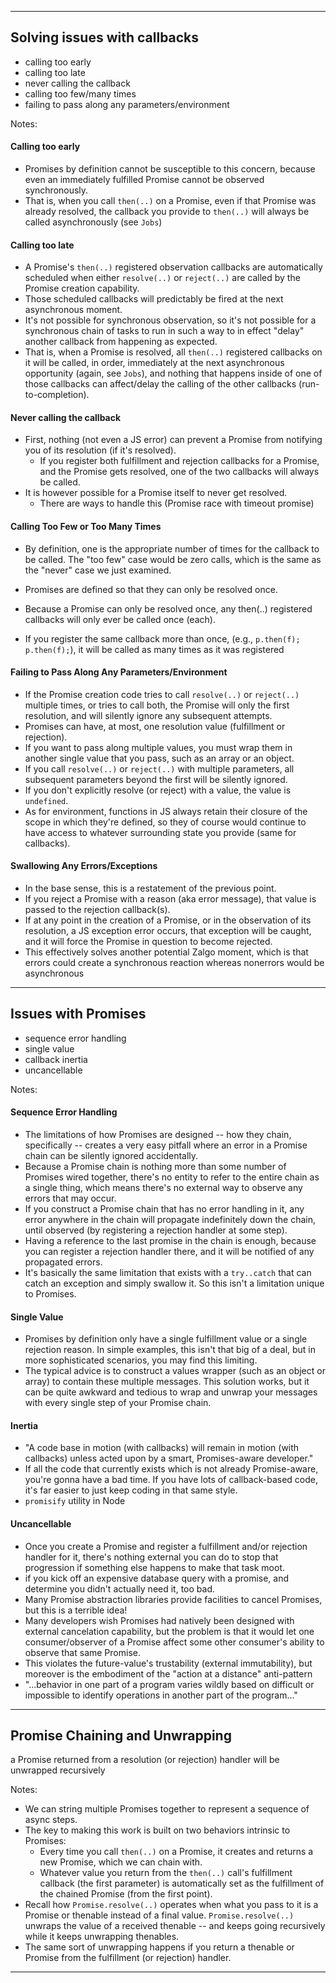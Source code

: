 ----

## Solving issues with callbacks
* calling too early <!-- .element: class="fragment" -->
* calling too late <!-- .element: class="fragment" -->
* never calling the callback <!-- .element: class="fragment" -->
* calling too few/many times <!-- .element: class="fragment" -->
* failing to pass along any parameters/environment <!-- .element: class="fragment" -->

Notes:

#### Calling too early

* Promises by definition cannot be susceptible to this concern, because even an immediately fulfilled Promise cannot be observed synchronously.
* That is, when you call `then(..)` on a Promise, even if that Promise was already resolved, the callback you provide to `then(..)` will always be called asynchronously (see `Jobs`)

#### Calling too late

* A Promise's `then(..)` registered observation callbacks are automatically scheduled when either `resolve(..)` or `reject(..)` are called by the Promise creation capability.
* Those scheduled callbacks will predictably be fired at the next asynchronous moment.
* It's not possible for synchronous observation, so it's not possible for a synchronous chain of tasks to run in such a way to in effect "delay" another callback from happening as expected.
* That is, when a Promise is resolved, all `then(..)` registered callbacks on it will be called, in order, immediately at the next asynchronous opportunity (again, see `Jobs`), and nothing that happens inside of one of those callbacks can affect/delay the calling of the other callbacks (run-to-completion).

#### Never calling the callback

* First, nothing (not even a JS error) can prevent a Promise from notifying you of its resolution (if it's resolved).
  * If you register both fulfillment and rejection callbacks for a Promise, and the Promise gets resolved, one of the two callbacks will always be called.
* It is however possible for a Promise itself to never get resolved.
  * There are ways to handle this (Promise race with timeout promise)

#### Calling Too Few or Too Many Times

* By definition, one is the appropriate number of times for the callback to be called. The "too few" case would be zero calls, which is the same as the "never" case we just examined.
* Promises are defined so that they can only be resolved once.

* Because a Promise can only be resolved once, any then(..) registered callbacks will only ever be called once (each).
* If you register the same callback more than once, (e.g., `p.then(f); p.then(f);`), it will be called as many times as it was registered

#### Failing to Pass Along Any Parameters/Environment

* If the Promise creation code tries to call `resolve(..)` or `reject(..)` multiple times, or tries to call both, the Promise will only the first resolution, and will silently ignore any subsequent attempts.
* Promises can have, at most, one resolution value (fulfillment or rejection).
* If you want to pass along multiple values, you must wrap them in another single value that you pass, such as an array or an object.
* If you call `resolve(..)` or `reject(..)` with multiple parameters, all subsequent parameters beyond the first will be silently ignored.
* If you don't explicitly resolve (or reject) with a value, the value is `undefined`.
* As for environment, functions in JS always retain their closure of the scope in which they're defined, so they of course would continue to have access to whatever surrounding state you provide (same for callbacks). 

#### Swallowing Any Errors/Exceptions

* In the base sense, this is a restatement of the previous point.
* If you reject a Promise with a reason (aka error message), that value is passed to the rejection callback(s).
* If at any point in the creation of a Promise, or in the observation of its resolution, a JS exception error occurs, that exception will be caught, and it will force the Promise in question to become rejected.
* This effectively solves another potential Zalgo moment, which is that errors could create a synchronous reaction whereas nonerrors would be asynchronous

----



## Issues with Promises

* sequence error handling
* single value
* callback inertia
* uncancellable

Notes:

#### Sequence Error Handling

* The limitations of how Promises are designed -- how they chain, specifically -- creates a very easy pitfall where an error in a Promise chain can be silently ignored accidentally.
* Because a Promise chain is nothing more than some number of Promises wired together, there's no entity to refer to the entire chain as a single thing, which means there's no external way to observe any errors that may occur.
* If you construct a Promise chain that has no error handling in it, any error anywhere in the chain will propagate indefinitely down the chain, until observed (by registering a rejection handler at some step).
* Having a reference to the last promise in the chain is enough, because you can register a rejection handler there, and it will be notified of any propagated errors.
* It's basically the same limitation that exists with a `try..catch` that can catch an exception and simply swallow it. So this isn't a limitation unique to Promises.

#### Single Value

* Promises by definition only have a single fulfillment value or a single rejection reason. In simple examples, this isn't that big of a deal, but in more sophisticated scenarios, you may find this limiting.
* The typical advice is to construct a values wrapper (such as an object or array) to contain these multiple messages. This solution works, but it can be quite awkward and tedious to wrap and unwrap your messages with every single step of your Promise chain.

#### Inertia

* "A code base in motion (with callbacks) will remain in motion (with callbacks) unless acted upon by a smart, Promises-aware developer."
* If all the code that currently exists which is not already Promise-aware, you're gonna have a bad time. If you have lots of callback-based code, it's far easier to just keep coding in that same style.
* `promisify` utility in Node

#### Uncancellable

* Once you create a Promise and register a fulfillment and/or rejection handler for it, there's nothing external you can do to stop that progression if something else happens to make that task moot.
* if you kick off an expensive database query with a promise, and determine you didn't actually need it, too bad.
* Many Promise abstraction libraries provide facilities to cancel Promises, but this is a terrible idea! 
* Many developers wish Promises had natively been designed with external cancelation capability, but the problem is that it would let one consumer/observer of a Promise affect some other consumer's ability to observe that same Promise.
* This violates the future-value's trustability (external immutability), but moreover is the embodiment of the "action at a distance" anti-pattern
* "...behavior in one part of a program varies wildly based on difficult or impossible to identify operations in another part of the program..."

----

## Promise Chaining and Unwrapping

a Promise returned from a resolution (or rejection) handler will be unwrapped recursively

Notes: 

* We can string multiple Promises together to represent a sequence of async steps.
* The key to making this work is built on two behaviors intrinsic to Promises:
  * Every time you call `then(..)` on a Promise, it creates and returns a new Promise, which we can chain with.
  * Whatever value you return from the `then(..)` call's fulfillment callback (the first parameter) is automatically set as the fulfillment of the chained Promise (from the first point).
* Recall how `Promise.resolve(..)` operates when what you pass to it is a Promise or thenable instead of a final value. `Promise.resolve(..)` unwraps the value of a received thenable -- and keeps going recursively while it keeps unwrapping thenables.
* The same sort of unwrapping happens if you return a thenable or Promise from the fulfillment (or rejection) handler. 

----
